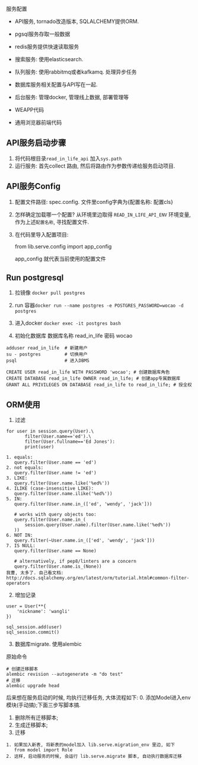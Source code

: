 服务配置

- API服务, tornado改造版本, SQLALCHEMY提供ORM.

- pgsql服务存取一般数据

- redis服务提供快速读取服务

- 搜索服务: 使用elasticsearch.

- 队列服务: 使用rabbitmq或者kafkamq. 处理异步任务

* 数据库服务相关配置与API写在一起.

- 后台服务: 管理docker, 管理线上数据, 部署管理等

- WEAPP代码

- 通用浏览器前端代码

## API服务启动步骤
1. 将代码根目录`read_in_life_api` 加入`sys.path`
2. 运行服务: 首先collect 路由, 然后将路由作为参数传递给服务启动项目.

## API服务Config

1. 配置文件路径: spec.config. 
   文件里config字典为{配置名称: 配置cls}

2. 怎样确定加载哪一个配置?
   从环境里边取得 `READ_IN_LIFE_API_ENV` 环境变量, 作为上述`配置名称`, 寻找配置文件.

3. 在代码里导入配置项目:

   from lib.serve.config import app_config
   
   app_config 就代表当前使用的配置文件

## Run postgresql

1. 拉镜像 `docker pull postgres`

2. run 容器`docker run --name postgres -e POSTGRES_PASSWORD=wocao -d postgres`

3. 进入docker `docker exec -it postgres bash`

4. 初始化数据库 数据库名称 read_in_life 密码 wocao 
```
adduser read_in_life  # 新建用户
su - postgres         # 切换用户
psql                  # 进入DBMS

CREATE USER read_in_life WITH PASSWORD 'wocao'; # 创建数据库角色
CREATE DATABASE read_in_life OWNER read_in_life; # 创建app专属数据库
GRANT ALL PRIVILEGES ON DATABASE read_in_life to read_in_life; # 授全权
```

## ORM使用

1. 过滤
```
for user in session.query(User).\
       filter(User.name=='ed').\
       filter(User.fullname=='Ed Jones'):
       print(user)
       
1. equals:
   query.filter(User.name == 'ed')
2. not equals:
   query.filter(User.name != 'ed')
3. LIKE:
   query.filter(User.name.like('%ed%'))
4. ILIKE (case-insensitive LIKE):
   query.filter(User.name.ilike('%ed%'))
5. IN:
   query.filter(User.name.in_(['ed', 'wendy', 'jack']))

   # works with query objects too:
   query.filter(User.name.in_(
       session.query(User.name).filter(User.name.like('%ed%'))
   ))
6. NOT IN:
   query.filter(~User.name.in_(['ed', 'wendy', 'jack']))
7. IS NULL:
   query.filter(User.name == None)

   # alternatively, if pep8/linters are a concern
   query.filter(User.name.is_(None))
我曹, 太多了. 自己看文档:
http://docs.sqlalchemy.org/en/latest/orm/tutorial.html#common-filter-operators
```

2. 增加记录
```
user = User(**{
    'nickname': 'wangli'
})

sql_session.add(user)
sql_session.commit()
```

3. 数据库migrate. 使用alembic

原始命令
```
# 创建迁移脚本
alembic revision --autogenerate -m "do test"
# 迁移
alembic upgrade head
```

后来想在服务启动的时候, 均执行迁移任务, 大体流程如下:
0. 添加Model进入env模块(手动搞);下面三步写脚本搞.
1. 删除所有迁移脚本;
2. 生成迁移脚本;
3. 迁移

```
1. 如果加入新表, 将新表的model加入 lib.serve.migration_env 里边, 如下
   from model import Role
2. 这样, 启动服务的时候, 会运行 lib.serve.migrate 脚本, 自动执行数据库迁移
```